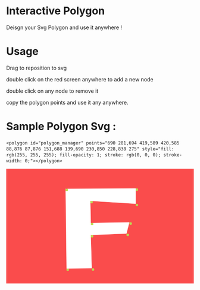 # Interactive Polygon
Deisgn your Svg Polygon and use it anywhere !

# Usage 

Drag to reposition to svg 

double click on the red screen anywhere to add a new node

double click on any node to remove it

copy the polygon points and use it any anywhere.

# Sample Polygon Svg : 
```
<polygon id="polygon_manager" points="690 281,694 419,589 420,585 88,876 87,876 151,688 139,690 230,850 228,838 275" style="fill: rgb(255, 255, 255); fill-opacity: 1; stroke: rgb(0, 0, 0); stroke-width: 0;"></polygon>
```

![alt text](https://github.com/fahad-cb/interactive_polygon/blob/master/demo.png)

